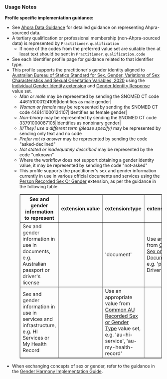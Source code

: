 ### Usage Notes

**Profile specific implementation guidance:**

- See [Ahpra Data Guidance](guidance.html#ahpra-data-guidance) for detailed guidance on representing Ahpra-sourced data.
- A tertiary qualification or professional membership (non-Ahpra-sourced data) is represented by `Practitioner.qualification`
  - If none of the codes from the preferred value set are suitable then at least text should be sent in `Practitioner.qualification.code`
- See each Identifier profile page for guidance related to that identifier type.
- This profile supports the practitioner's gender identity aligned to [Australian Bureau of Statics Standard for Sex, Gender, Variations of Sex Characteristics and Sexual Orientation Variables, 2020](https://www.abs.gov.au/statistics/standards/standard-sex-gender-variations-sex-characteristics-and-sexual-orientation-variables/latest-release#gender) using the [Individual Gender Identity extension](http://hl7.org/fhir/StructureDefinition/individual-genderIdentity) and [Gender Identity Response](https://healthterminologies.gov.au/fhir/ValueSet/gender-identity-response-1) value set.
  - _Man or male_ may be represented by sending the SNOMED CT code 446151000124109\|Identifies as male gender\|
  - _Woman or female_ may be represented by sending the SNOMED CT code 446141000124107\|Identifies as female gender\|
  - _Non-binary_ may be represented by sending the SNOMED CT code 33791000087105\|Identifies as nonbinary gender\|
  - _[I/They] use a different term (please specify)_ may be represented by sending only text and no code
  - _Prefer not to answer_ may be represented by sending the code "asked-declined"
  - _Not stated or inadequately described_ may be represented by the code "unknown"
  - Where the workflow does not support obtaining a gender identity value, it may be represented by sending the code "not-asked"
  - This profile supports the practitioner's sex and gender information currently in use in various official documents and services using the [Person Recorded Sex Or Gender](StructureDefinition-individual-recordedSexOrGender.html) extension, as per the guidance in the following table.
    <table border="1">
    <thead>
    <tr>
    <th>Sex and gender information to represent</th>
    <th>extension.value</th>
    <th>extension:type</th>
    <th>extension:sourceDocument</th>
    <th>extension:sourceField</th>
    <th>extension:jurisdiction</th>
    </tr>
    </thead>
    <tbody>
    <tr>
    <td>Sex and gender information in use in documents, e.g. Australian passport or driver's license</td>
    <td> </td>
    <td>'document'</td>
    <td>Use an appropriate value from <a href="ValueSet-common-au-recorded-sex-or-gender-source-document-type.html">Common AU Recorded Sex or Gender (RSG) Source   Document Type</a> value set, e.g. 'passport', '53245-7 Driver license' </td>
    <td>name of the field where this information is   held in the document, e.g. 'Sex'</td>
    <td>Use an appropriate value from <a href="ValueSet-common-au-recorded-sex-or-gender-source-document-jurisdiction.html">Common AU Recorded Sex or Gender (RSG) Source   Document Jurisdiction</a> value set, e.g. 'AU' if representing sex and gender information in an Australia passport</td>
    </tr>
    <tr>
    <td>Sex and gender information in use in   services and infrastructure, e.g. HI Services or My Health Record</td>
    <td></td>
    <td>Use an appropriate value from <a href="ValueSet-common-au-recorded-sex-or-gender-type.html">Common AU Recorded Sex or Gender Type</a> value set, e.g. 'au-hi-service', 'au-my-health-record'</td>
    <td> </td>
    <td> </td>
    <td></td>
    </tr>
    </tbody>
    </table>
- When exchanging concepts of sex or gender, refer to the guidance in the [Gender Harmony Implementation Guide](http://hl7.org/xprod/ig/uv/gender-harmony/).
